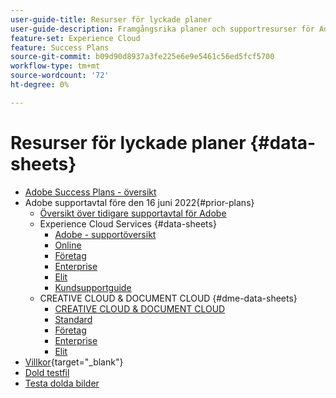 ```yaml
---
user-guide-title: Resurser för lyckade planer
user-guide-description: Framgångsrika planer och supportresurser för Adobe Experience Cloud och Adobe Experience Platform.
feature-set: Experience Cloud
feature: Success Plans
source-git-commit: b09d90d8937a3fe225e6e9e5461c56ed5fcf5700
workflow-type: tm+mt
source-wordcount: '72'
ht-degree: 0%

---
```



# Resurser för lyckade planer {#data-sheets}

+ [Adobe Success Plans - översikt](overview.md)
+ Adobe supportavtal före den 16 juni 2022{#prior-plans}
   + [Översikt över tidigare supportavtal för Adobe](overview-prior-plans.md)
   + Experience Cloud Services {#data-sheets}
      + [Adobe - supportöversikt](dx-overview.md)
      + [Online](online.md)
      + [Företag](business.md)
      + [Enterprise](enterprise.md)
      + [Elit](elite.md)
      + [Kundsupportguide](support-guide.md)
   + CREATIVE CLOUD &amp; DOCUMENT CLOUD {#dme-data-sheets}
      + [CREATIVE CLOUD &amp; DOCUMENT CLOUD](dme-overview.md)
      + [Standard](dme-standard.md)
      + [Företag](dme-business.md)
      + [Enterprise](dme-enterprise.md)
      + [Elit](dme-elite.md)
+ [Villkor](https://helpx.adobe.com/support/programs/support-policies-terms-conditions.html){target="_blank"}
+ [Dold testfil](hidden-test.md)
+ [Testa dolda bilder](hidden/test-page.md)

<!--

Articles must be added to this TOC file in order to render.

Use this list format to specify links to articles and section headings that expand and collapse in the left rail of the user guide.

An article link CANNOT be used as a section heading.
-->
